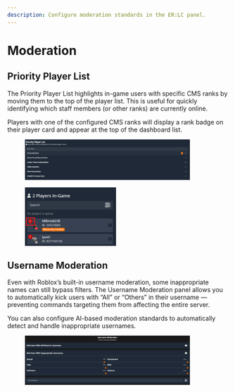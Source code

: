 ```yaml
---
description: Configure moderation standards in the ER:LC panel.
---
```


# Moderation

## Priority Player List

The Priority Player List highlights in-game users with specific CMS ranks by moving them to the top of the player list. This is useful for quickly identifying which staff members (or other ranks) are currently online.

Players with one of the configured CMS ranks will display a rank badge on their player card and appear at the top of the dashboard list.

<div><figure><img src="../../../.gitbook/assets/image (16).png" alt="" width="375"><figcaption></figcaption></figure> <figure><img src="../../../.gitbook/assets/image (9).png" alt="" width="207"><figcaption></figcaption></figure></div>

## Username Moderation

Even with Roblox’s built-in username moderation, some inappropriate names can still bypass filters. The Username Moderation panel allows you to automatically kick users with “All” or “Others” in their username — preventing commands targeting them from affecting the entire server.

You can also configure AI-based moderation standards to automatically detect and handle inappropriate usernames.

<figure><img src="../../../.gitbook/assets/image (17).png" alt="" width="375"><figcaption></figcaption></figure>

